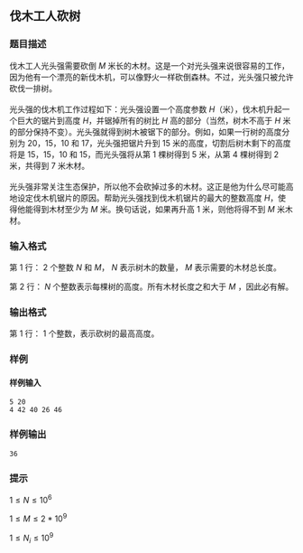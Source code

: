 ## 伐木工人砍树

### 题目描述

伐木工人光头强需要砍倒 $M$ 米长的木材。这是一个对光头强来说很容易的工作，因为他有一个漂亮的新伐木机，可以像野火一样砍倒森林。不过，光头强只被允许砍伐一排树。<br><br>光头强的伐木机工作过程如下：光头强设置一个高度参数 $H$（米），伐木机升起一个巨大的锯片到高度 $H$，并锯掉所有的树比 $H$ 高的部分（当然，树木不高于 $H$ 米的部分保持不变）。光头强就得到树木被锯下的部分。例如，如果一行树的高度分别为 $20$，$15$，$10$ 和 $17$，光头强把锯片升到 $15$ 米的高度，切割后树木剩下的高度将是 $15$，$15$，$10$ 和 $15$，而光头强将从第 $1$ 棵树得到 $5$ 米，从第 $4$ 棵树得到 $2$ 米，共得到 $7$ 米木材。<br><br>光头强非常关注生态保护，所以他不会砍掉过多的木材。这正是他为什么尽可能高地设定伐木机锯片的原因。帮助光头强找到伐木机锯片的最大的整数高度 $H$，使得他能得到木材至少为 $M$ 米。换句话说，如果再升高 $1$ 米，则他将得不到 $M$ 米木材。

### 输入格式

第 $1$ 行： $2$ 个整数 $N$ 和 $M$， $N$ 表示树木的数量， $M$ 表示需要的木材总长度。

第 $2$ 行： $N$ 个整数表示每棵树的高度。所有木材长度之和大于 $M$ ，因此必有解。

### 输出格式

第 $1$ 行： $1$ 个整数，表示砍树的最高高度。

### 样例

#### 样例输入

```
5 20
4 42 40 26 46
```

### 样例输出

```
36
```

### 提示

$1 \le N \le 10^6$

$1 \le M \le 2 * 10^9$

$1 \le N_i \le 10^9$